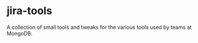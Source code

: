 # jira-tools
A collection of small tools and tweaks for the various tools used by teams at MongoDB.
